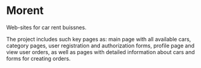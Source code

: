 # Morent
Web-sites for car rent buissnes.

The project includes such key pages as: main page with all available cars, category pages, user registration and authorization forms, profile page and view user orders, as well as pages with detailed information about cars and forms for creating orders.  
